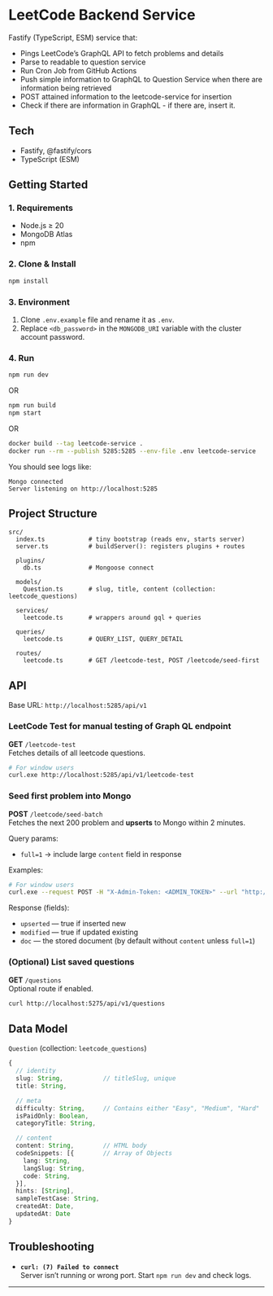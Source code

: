 # LeetCode Backend Service

Fastify (TypeScript, ESM) service that:

- Pings LeetCode’s GraphQL API to fetch problems and details
- Parse to readable to question service
- Run Cron Job from GitHub Actions
- Push simple information to GraphQL to Question Service when there are information being retrieved
- POST attained information to the leetcode-service for insertion
- Check if there are information in GraphQL - if there are, insert it.

## Tech

- Fastify, @fastify/cors
- TypeScript (ESM)

## Getting Started

### 1. Requirements

- Node.js ≥ 20
- MongoDB Atlas
- npm

### 2. Clone & Install

```bash
npm install
```

### 3. Environment

1. Clone `.env.example` file and rename it as `.env`.
2. Replace `<db_password>` in the `MONGODB_URI` variable with the cluster account password.

### 4. Run

```bash
npm run dev
```

OR

```bash
npm run build
npm start
```

OR

```bash
docker build --tag leetcode-service .
docker run --rm --publish 5285:5285 --env-file .env leetcode-service
```

You should see logs like:

```text
Mongo connected
Server listening on http://localhost:5285
```

## Project Structure

```text
src/
  index.ts            # tiny bootstrap (reads env, starts server)
  server.ts           # buildServer(): registers plugins + routes

  plugins/
    db.ts             # Mongoose connect

  models/
    Question.ts       # slug, title, content (collection: leetcode_questions)

  services/
    leetcode.ts       # wrappers around gql + queries

  queries/
    leetcode.ts       # QUERY_LIST, QUERY_DETAIL

  routes/
    leetcode.ts       # GET /leetcode-test, POST /leetcode/seed-first
```

## API

Base URL: `http://localhost:5285/api/v1`

### LeetCode Test for manual testing of Graph QL endpoint

**GET** `/leetcode-test`  
Fetches details of all leetcode questions.

```bash
# For window users
curl.exe http://localhost:5285/api/v1/leetcode-test
```

### Seed first problem into Mongo

**POST** `/leetcode/seed-batch`  
Fetches the next 200 problem and **upserts** to Mongo within 2 minutes.

Query params:

- `full=1` → include large `content` field in response

Examples:

```bash
# For window users
curl.exe --request POST -H "X-Admin-Token: <ADMIN_TOKEN>" --url "http://localhost:5275/api/v1/leetcode/seed-batch"
```

Response (fields):

- `upserted` — true if inserted new
- `modified` — true if updated existing
- `doc` — the stored document (by default without `content` unless `full=1`)

### (Optional) List saved questions

**GET** `/questions`  
Optional route if enabled.

```bash
curl http://localhost:5275/api/v1/questions
```

## Data Model

`Question` (collection: `leetcode_questions`)

```ts
{
  // identity
  slug: String,           // titleSlug, unique
  title: String,

  // meta
  difficulty: String,     // Contains either "Easy", "Medium", "Hard"
  isPaidOnly: Boolean,
  categoryTitle: String,

  // content
  content: String,        // HTML body
  codeSnippets: [{        // Array of Objects 
    lang: String, 
    langSlug: String,
    code: String,
  }],
  hints: [String],
  sampleTestCase: String,
  createdAt: Date,
  updatedAt: Date
}
```

## Troubleshooting

- **`curl: (7) Failed to connect`**  
  Server isn’t running or wrong port. Start `npm run dev` and check logs.

---
